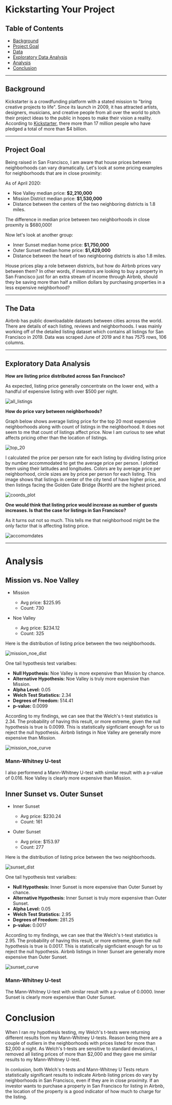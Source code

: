 # Kickstarting Your Project

## Table of Contents
- [Background](#Background)
- [Project Goal](#project-goal)
- [Data](#the-data)
- [Exploratory Data Analysis](#exploratory-data-analysis)
- [Analysis](#analysis)
- [Conclusion](#conclusion)

---

## Background 

Kickstarter is a crowdfunding platform with a stated mission to "bring creative projects to life". Since its launch in 2009, it has attracted artists, designers, musicians, and creative people from all over the world to pitch their project ideas to the public in hopes to make their vision a reality. According to [Kickstarter](https://www.kickstarter.com/charter?ref=how_it_works), there more than 17 million people who have pledged a total of more than $4 billion. 

---

## Project Goal

Being raised in San Francisco, I am aware that house prices between neighborhoods can vary dramatically. Let's look at some pricing examples for neighborhoods that are in close proximity:

As of April 2020:
- Noe Valley median price: **$2,210,000**
- Mission District median price: **$1,530,000**
- Distance between the centers of the two neighboring districts is 1.8 miles.

The difference in median price between two neighborhoods in close proxmity is $680,000!

Now let's look at another group:
- Inner Sunset median home price: **$1,750,000** 
- Outer Sunset median home price: **$1,429,000**
- Distance between the heart of two neighboring districts is also 1.8 miles.


House prices play a role between districts, but how do Airbnb prices vary between them? In other words, if investors are looking to buy a property in San Francisco just for an extra stream of income through Airbnb, should they be saving more than half a million dollars by purchasing properties in a less expensive neighborhood?

---

## The Data

Airbnb has public downloadable datasets between cities across the world. There are details of each listing, reviews and neighborhoods. I was mainly working off of the detailed listing dataset which contains all listings for San Francisco in 2019. Data was scraped June of 2019 and it has 7575 rows, 106 columns. 

---

## Exploratory Data Analysis

**How are listing price distributed across San Francisco?**

As expected, listing price generally concentrate on the lower end, with a handful of expensive listing with over $500 per night.

![all_listings](images/list_all.png)

**How do price vary between neighborhoods?**

Graph below shows average listing price for the top 20 most expensive neighborhoods along with count of listings in the neighborhood. It does not seem to me that count of listings affect price. Now I am curious to see what affects pricing other than the location of listings.

![top_20](images/top_20.png)


I calculated the price per person rate for each listing by dividing listing price by number accommodated to get the average price per person. I plotted them using their latitudes and longitudes. Colors are by average price per neighborhood, circle sizes are by price per person for each listing. This image shows that listings in center of the city tend of have higher price, and then listings facing the Golden Gate Bridge (North) are the highest priced. 


![coords_plot](images/coords_plot.png)


**One would think that listing price would increase as number of guests increases. Is that the case for listings in San Francisco?**

As it turns out not so much. This tells me that neighborhood might be the only factor that is affecting listing price.

![accomomdates](images/accomoates.png)


---

# Analysis

## Mission vs. Noe Valley

- Mission 
    - Avg price: $225.95
    - Count: 730

- Noe Valley
    - Avg price: $234.12
    - Count: 325

Here is the distribution of listing price between the two neighborhoods.

![mission_noe_dist](images/mission_noe_dist.png)

One tail hypothesis test varialbes:
- **Null Hypothesis:** Noe Valley is more expensive than Mission by chance.
- **Alternative Hypothesis:** Noe Valley is truly more expensive than Mission. 
- **Alpha Level:** 0.05
- **Welch Test Statistics:** 2.34
- **Degrees of Freedom:** 514.41
- **p-value:** 0.0099

According to my findings, we can see that the Welch's t-test statistics is 2.34. The probability of having this result, or more extreme, given the null hypothesis is true is 0.0099. This is statistically signficiant enough for us to reject the null hypothesis. Airbnb listings in Noe Valley are generally more expensive than Mission.

![mission_noe_curve](images/mission_noe_curve.png)

### Mann-Whitney U-test
I also performend a Mann-Whitney U-test with  similar result with a p-value of 0.016. Noe Valley is clearly more expensive than Mission.

## Inner Sunset vs. Outer Sunset

- Inner Sunset 
    - Avg price: $230.24
    - Count: 161

- Outer Sunset
    - Avg price: $153.97
    - Count: 277

Here is the distribution of listing price between the two neighborhoods.

![sunset_dist](images/sunset_dist.png)

One tail hypothesis test varialbes:
- **Null Hypothesis:** Inner Sunset is more expensive than Outer Sunset by chance.
- **Alternative Hypothesis:** Inner Sunset is truly more expensive than Outer Sunset. 
- **Alpha Level:** 0.05
- **Welch Test Statistics:** 2.95
- **Degrees of Freedom:** 281.25
- **p-value:** 0.0017

According to my findings, we can see that the Welch's t-test statistics is 2.95. The probability of having this result, or more extreme, given the null hypothesis is true is 0.0017. This is statistically signficiant enough for us to reject the null hypothesis. Airbnb listings in Inner Sunset are generally more expensive than Outer Sunset.

![sunset_curve](images/sunset_curve.png)

### Mann-Whitney U-test
 The Mann-Whitney U-test with similar result with a p-value of 0.0000. Inner Sunset is clearly more expensive than Outer Sunset.

# Conclusion

When I ran my hypothesis testing, my Welch's t-tests were returning different results from my Mann-Whitney U-tests. Reason being there are a couple of outliers in the neighborhoods with prices listed for more than $2,000 a night. As Welch's t-tests are sensitive to standard deviations, I removed all listing prices of more than $2,000 and they gave me similar results to my Mann-Whitney U-test. 

In conlusion, both Welch's t-tests and Mann-Whitney U Tests return statistically significant results to indicate Airbnb listing prices do vary by neighborhoods in San Francisco, even if they are in close proximity. If an investor wants to purchase a property in San Francisco for listing in Airbnb, the location of the property is a good indicator of how much to charge for the listing. 

 












